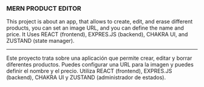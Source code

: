 ### MERN PRODUCT EDITOR

This project is about an app, that allows to create, edit, and erase different products, you can set an image URL, and you can define the name and price. It Uses REACT (frontend), EXPRES.JS (backend), CHAKRA UI, and ZUSTAND (state manager).

---

Este proyecto trata sobre una aplicación que permite crear, editar y borrar diferentes productos. Puedes configurar una URL para la imagen y puedes definir el nombre y el precio. Utiliza REACT (frontend), EXPRES.JS (backend), CHAKRA UI y ZUSTAND (administrador de estados).